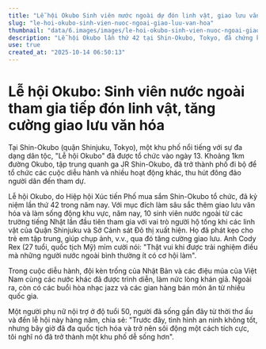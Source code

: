 ```yaml
---
title: "Lễ hội Okubo Sinh viên nước ngoài dự đón linh vật, giao lưu văn hóa"
slug: "le-hoi-okubo-sinh-vien-nuoc-ngoai-giao-luu-van-hoa"
thumbnail: "data/6.images/images/le-hoi-okubo-sinh-vien-nuoc-ngoai-giao-luu-van-hoa.webp"
description: "Lễ hội Okubo lần thứ 42 tại Shin-Okubo, Tokyo, đã chứng kiến sự tham gia lần đầu của 10 sinh viên nước ngoài từ các trường tiếng Nhật trong vai trò tiếp đón linh vật, góp phần thúc đẩy giao lưu đa văn hóa và làm phong phú thêm cộng đồng địa phương."
use: true
created_at: "2025-10-14 06:50:13"
---
```


# Lễ hội Okubo: Sinh viên nước ngoài tham gia tiếp đón linh vật, tăng cường giao lưu văn hóa

Tại Shin-Okubo (quận Shinjuku, Tokyo), một khu phố nổi tiếng với sự đa dạng dân tộc, "Lễ hội Okubo" đã được tổ chức vào ngày 13. Khoảng 1km đường Okubo, tập trung quanh ga JR Shin-Okubo, đã trở thành phố đi bộ để tổ chức các cuộc diễu hành và nhiều hoạt động khác, thu hút đông đảo người dân đến tham dự.

Lễ hội Okubo, do Hiệp hội Xúc tiến Phố mua sắm Shin-Okubo tổ chức, đã kỷ niệm lần thứ 42 trong năm nay. Với mục đích làm sâu sắc thêm giao lưu văn hóa và làm sống động khu vực, năm nay, 10 sinh viên nước ngoài từ các trường tiếng Nhật lần đầu tiên tham gia với vai trò người hộ tống khi các linh vật của Quận Shinjuku và Sở Cảnh sát Đô thị xuất hiện. Họ đã phát kẹo cho trẻ em tập trung, giúp chụp ảnh, v.v., qua đó tăng cường giao lưu. Anh Cody Rex (27 tuổi, quốc tịch Mỹ) mỉm cười nói: "Thật vui khi được trải nghiệm điều mà những người nước ngoài bình thường ít có cơ hội làm".

Trong cuộc diễu hành, đội kèn trống của Nhật Bản và các điệu múa của Việt Nam cùng các nước khác đã được trình diễn, làm nức lòng khán giả. Ngoài ra, còn có các buổi hòa nhạc jazz và các gian hàng bán món ăn từ nhiều quốc gia.

Một người phụ nữ nội trợ ở độ tuổi 50, người đã sống gần đây từ thời thơ ấu và đến lễ hội này hàng năm, chia sẻ: "Trước đây, tình hình an ninh không tốt, nhưng bây giờ đã đa quốc tịch hóa và trở nên sôi động một cách tích cực, tôi nghĩ nó đã trở thành một khu phố dễ sống hơn".